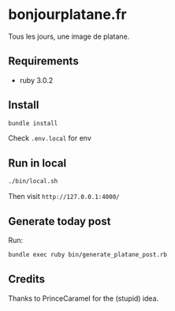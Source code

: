 # bonjourplatane.fr

Tous les jours, une image de platane.

## Requirements

- ruby 3.0.2

## Install

```sh
bundle install
```

Check `.env.local` for env

## Run in local

```sh
./bin/local.sh
```

Then visit `http://127.0.0.1:4000/`

## Generate today post

Run:

```sh
bundle exec ruby bin/generate_platane_post.rb
```

## Credits

Thanks to PrinceCaramel for the (stupid) idea.
